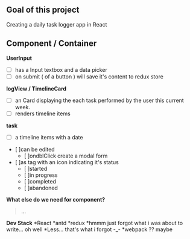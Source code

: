 ## Goal of this project
Creating a daily task logger app in React

## Component / Container

**UserInput**
  - [ ] has a Input textbox and a data picker
  - [ ] on submit ( of a button ) will save it's content to redux store

**logView / TimelineCard**
  - [ ] an Card displaying the each task performed by the user this current week.
  - [ ] renders timeline items

**task**
  - [ ] a timeline items with a date
  - [ ]can be edited 
    *  [ ]ondblClick create a modal form 
  - [ ]as tag with an icon indicating it's status
    * [ ]started
    * [ ]in progress
    * [ ]completed
    * [ ]abandoned

**What else do we need for component?**
> ...

**Dev Stack**
  *React
  *antd
  *redux
  *hmmm just forgot what i was about to write... oh well
  *Less... that's what i forgot -_-
  *webpack ?? maybe

